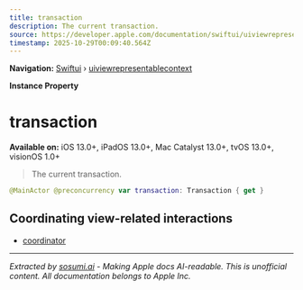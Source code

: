```yaml
---
title: transaction
description: The current transaction.
source: https://developer.apple.com/documentation/swiftui/uiviewrepresentablecontext/transaction
timestamp: 2025-10-29T00:09:40.564Z
---
```


**Navigation:** [Swiftui](/documentation/swiftui) › [uiviewrepresentablecontext](/documentation/swiftui/uiviewrepresentablecontext)

**Instance Property**

# transaction

**Available on:** iOS 13.0+, iPadOS 13.0+, Mac Catalyst 13.0+, tvOS 13.0+, visionOS 1.0+

> The current transaction.

```swift
@MainActor @preconcurrency var transaction: Transaction { get }
```

## Coordinating view-related interactions

- [coordinator](/documentation/swiftui/uiviewrepresentablecontext/coordinator)

---

*Extracted by [sosumi.ai](https://sosumi.ai) - Making Apple docs AI-readable.*
*This is unofficial content. All documentation belongs to Apple Inc.*
